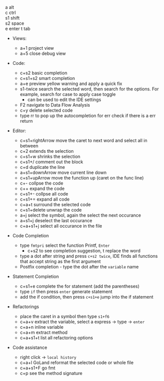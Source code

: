 a alt  
c ctrl  
s1 shift  
s2 space  
e enter
t tab

* Views:
  * a+1 project view
  * a+5 close debug view

* Code:
  * c+s2 basic completion
  * c+s1+s2 smart completion
  * a+e preview yellow warning and apply a quick fix
  * s1-twice search the selected word, then search for the options. For example, search for case to apply case toggle
      * can be used to edit the IDE settings
  * F2 navigate to Data Flow Analysis
  * c+y delete selected code
  * type rr to pop up the autocompletion for err check if there is a err return
* Editor:
  * c+s1+rightArrow move the caret to next word and select all in between
  * c+2 extends the selection
  * c+s1+w shrinks the selection
  * c+s1+/ comment out the block
  * c+d duplicate the line
  * a+s1+downArrow move current line down
  * c+s1+upArrow move the function up (caret on the func line)
  * c+- collpse the code
  * c++ expand the code
  * c+s1+- collpse all code
  * c+s1+= expand all code
  * c+a+t surround the selected code
  * c+s1+delete unwrap the code
  * a+j select the symbol, again the select the next occurance
  * a+s1+j deselect the last occurance
  * c+a+s1+j select all occurance in the file
  
* Code Completion
  * type `fmtpri` select the function Printf, `Enter`
    * c+s2 to see completion suggestion, t replace the word
  * type a dot after string and press `c+s2 twice`, IDE finds all functions that accept string as the first argument
  * Postfix completion - type the dot after the `variable` name

* Statement Completion
  * c+s1+e complete the for statement (add the parentheses)
  * type `if` then press `enter` generate statement
  * add the if condition, then press `c+s1+e` jump into the if statement

* Refactorings
  * place the caret in a symbol then type `s1+f6`
  * c+a+v extract the variable, select a express -> type -> `enter`
  * c+a+n inline variable
  * c+a+m extract method
  * c+a+s1+t list all refactoring options

* Code assistance
  * right click -> `local history`
  * c+a+l GoLand reformat the selected code or whole file
  * c+a+s1+F go fmt
  * c+p see the method signature